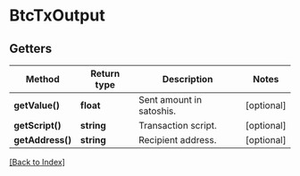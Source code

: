 # BtcTxOutput

## Getters

Method | Return type | Description | Notes
------------ | ------------- | ------------- | -------------
**getValue()** | **float** | Sent amount in satoshis. | [optional]
**getScript()** | **string** | Transaction script. | [optional]
**getAddress()** | **string** | Recipient address. | [optional]

[[Back to Index]](../index.md)
